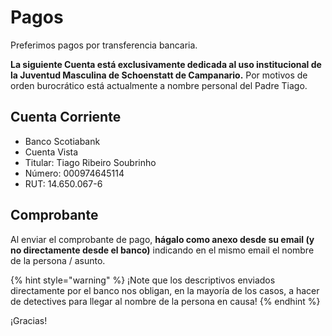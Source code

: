 # Pagos

Preferimos pagos por transferencia bancaria.

**La siguiente Cuenta está exclusivamente dedicada al uso institucional de la Juventud Masculina de Schoenstatt de Campanario.** Por motivos de orden burocrático está actualmente a nombre personal del Padre Tiago.

## Cuenta Corriente

* Banco Scotiabank
* Cuenta Vista
* Titular: Tiago Ribeiro Soubrinho
* Número: 000974645114
* RUT: 14.650.067-6

## Comprobante

Al enviar el comprobante de pago, **hágalo como anexo desde su email \(y no directamente desde el banco\)** indicando en el mismo email el nombre de la persona / asunto.

{% hint style="warning" %}
¡Note que los descriptivos enviados directamente por el banco nos obligan, en la mayoría de los casos, a hacer de detectives para llegar al nombre de la persona en causa!
{% endhint %}

¡Gracias!

